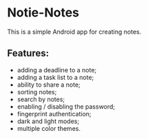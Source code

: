 # Notie-Notes

This is a simple Android app for creating notes.

## Features:
* adding a deadline to a note;
* adding a task list to a note;
* ability to share a note;
* sorting notes;
* search by notes;
* enabling / disabling the password;
* fingerprint authentication;
* dark and light modes;
* multiple color themes.
